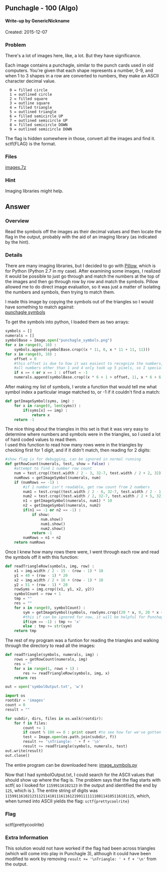 ## Punchagle - 100 (Algo) ##

#### Write-up by GenericNickname

Created: 2015-12-07

### Problem ###

There's a lot of images here, like, a lot. But they have significance.

Each image contains a punchagle, similar to the punch cards used in old computers. You're given that each shape represents a number, 0-9, and when 1 to 3 shapes in a row are converted to numbers, they make an ASCII character decimal value.
```
  0 = filled circle
  1 = outlined circle
  2 = filled square
  3 = outline square
  4 = filled triangle
  5 = outlined triangle
  6 = filled semicircle UP
  7 = outlined semicircle UP
  8 = filled semicircle DOWN
  9 = outlined semicircle DOWN
```

The flag is hidden somewhere in those, convert all the images and find it. sctf{FLAG} is the format.

### Files ###
[images.7z](http://compete.sctf.io/2015q2/problemfiles/56/images.7z)

### Hint ###

Imaging libraries might help.

## Answer ##

### Overview ###

Read the symbols off the images as their decimal values and then locate the flag in the output, probably with the aid of an imaging library (as indicated by the hint).

### Details ###

There are many imaging libraries, but I decided to go with [Pillow](https://python-pillow.github.io/), which is for Python (Python 2.7 in my case). After examining some images, I realized it would be possible to just go through and match the numbers at the top of the images and then go through row by row and match the symbols. Pillow allowed me to do direct image evaluation, so it was just a matter of isolating the numbers and symbols, then trying to match them.

I made this image by copying the symbols out of the triangles so I would have something to match against:
<br/>
[punchagle symbols](/algo/punchagle/punchagle_symbols.png)

To get the symbols into python, I loaded them as two arrays:

```python
symbols = []
numerals = []
symbolBase = Image.open("punchagle_symbols.png")
for x in range(0, 10) :
    symbols.append(symbolBase.crop((x * 11, 0, x * 11 + 11, 11)))
for x in range(0, 10) :
    offset = 0
    #this offset is due to how it was easiest to recognize the numbers;
    #all numbers other than 1 and 4 only took up 5 pixels, so I special-cased 1 and 4
    if x == 4 or x == 1 : offset = -1 
    numerals.append(symbolBase.crop((x * 6 + 1 + offset, 11, x * 6 + 6 + offset, 18)))
```

After making my list of symbols, I wrote a function that would tell me what symbol index a particular image matched to, or -1 if it couldn't find a match:

```python
def getImageSymbol(syms, img) :
    for x in range(0, len(syms)) :
        if(syms[x] == img) :
            return x
    return -1
```
The nice thing about the triangles in this set is that it was very easy to determine where numbers and symbols were in the triangles, so I used a lot of hard coded values to read them.
<br/>
I used this function to read how many rows were in the triangles by checking first for 1 digit, and if it didn't match, then reading for 2 digits:

```python
#show flag is for debugging, can be ignored in normal running
def getRowCount(numerals, test, show = False) :
    #attempt to find 1 number row count
    num = test.crop((test.width / 2 - 3, 32-7, test.width / 2 + 2, 32))
    numRows = getImageSymbol(numerals, num)
    if (numRows == -1) :
        #if 1 number isn't readable, get row count from 2 numbers
        num1 = test.crop((test.width / 2 - 6, 32-7, test.width / 2 - 1, 32))
        num2 = test.crop((test.width / 2, 32-7, test.width / 2 + 5, 32))
        n1 = getImageSymbol(numerals, num1) * 10
        n2 = getImageSymbol(numerals, num2)
        if(n1 == -1 or n2 == -1) :
            if show:
                num.show()
                num1.show()
                num2.show()
            return -1
        numRows = n1 + n2
    return numRows
```

Once I knew how many rows there were, I went through each row and read the symbols off it with this function:

```python
def readTriangleRow(symbols, img, row) :
    x1 = img.width / 2 - 15 - (row - 1) * 10
    y1 = 40 + (row - 1) * 20
    x2 = img.width / 2 + 16 + (row - 1) * 10
    y2 = 51 + (row - 1) * 20
    rowSyms = img.crop((x1, y1, x2, y2))
    symbolCount = row + 1
    tmp = ""
    res = ""
    for x in range(0, symbolCount) :
        sym = getImageSymbol(symbols, rowSyms.crop((20 * x, 0, 20 * x + 11, 11)))
		#this if can be ignored for now, it will be helpful for Punchagle 2 where symbols are omitted 
        if(sym == -1) : tmp += 'x'
        else : tmp += str(sym)
    return tmp
```

The rest of my program was a funtion for reading the triangles and walking through the directory to read all the images:

```python
def readTriangle(symbols, numerals, img) :
    rows = getRowCount(numerals, img)
    res = ""
    for x in range(1, rows + 1) :
        res += readTriangleRow(symbols, img, x)
    return res
```

```python
out = open('symbolOutput.txt', 'w')

import os
rootdir = 'images'
count = 0
result = ""

for subdir, dirs, files in os.walk(rootdir):
    for f in files:
        count += 1
        if count % 100 == 0 : print count #to see how far we've gotten
        test = Image.open(os.path.join(subdir, f))
        result += '\nTriangle: ' + f + '\n'
        result += readTriangle(symbols, numerals, test)
out.write(result)
out.close()
```

The entire program can be downloaded here: [image_symbols.py](/algo/punchagle/image_symbols.py)

Now that I had symbolOutput.txt, I could search for the ASCII values that should show up where the flag is. The problem says that the flag starts with sctf{ so I looked for ```11599116102123``` in the output and identified the end by ```125```, which is }. The entire string of digits was ```1159911610212311211410111611612199111111108114105116101125```, which, when turned into ASCII yields the flag: ```sctf{prettycoolrite}```

### Flag ###

sctf{prettycoolrite}

### Extra Information ###
This solution would not have worked if the flag had been across triangles (which will come into play in Punchagle 3), although it could have been modified to work by removing ```result += '\nTriangle: ' + f + '\n'``` from the output.

